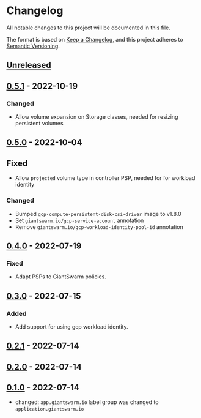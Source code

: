 # Changelog

All notable changes to this project will be documented in this file.

The format is based on [Keep a Changelog](https://keepachangelog.com/en/1.0.0/),
and this project adheres to [Semantic Versioning](https://semver.org/spec/v2.0.0.html).

## [Unreleased]

## [0.5.1] - 2022-10-19

### Changed

- Allow volume expansion on Storage classes, needed for resizing persistent volumes

## [0.5.0] - 2022-10-04

## Fixed

- Allow `projected` volume type in controller PSP, needed for for workload identity

### Changed

- Bumped `gcp-compute-persistent-disk-csi-driver` image to v1.8.0
- Set `giantswarm.io/gcp-service-account` annotation
- Remove `giantswarm.io/gcp-workload-identity-pool-id` annotation


## [0.4.0] - 2022-07-19

### Fixed

- Adapt PSPs to GiantSwarm policies.

## [0.3.0] - 2022-07-15

### Added

- Add support for using gcp workload identity.

## [0.2.1] - 2022-07-14

## [0.2.0] - 2022-07-14

## [0.1.0] - 2022-07-14

- changed: `app.giantswarm.io` label group was changed to `application.giantswarm.io`

[Unreleased]: https://github.com/giantswarm/gcp-compute-persistent-disk-csi-driver-app/compare/v0.5.1...HEAD
[0.5.1]: https://github.com/giantswarm/gcp-compute-persistent-disk-csi-driver-app/compare/v0.5.0...v0.5.1
[0.5.0]: https://github.com/giantswarm/gcp-compute-persistent-disk-csi-driver-app/compare/v0.4.0...v0.5.0
[0.4.0]: https://github.com/giantswarm/gcp-compute-persistent-disk-csi-driver-app/compare/v0.3.0...v0.4.0
[0.3.0]: https://github.com/giantswarm/gcp-compute-persistent-disk-csi-driver-app/compare/v0.2.1...v0.3.0
[0.2.1]: https://github.com/giantswarm/gcp-compute-persistent-disk-csi-driver-app/compare/v0.2.0...v0.2.1
[0.2.0]: https://github.com/giantswarm/gcp-compute-persistent-disk-csi-driver-app/compare/v0.1.0...v0.2.0
[0.1.0]: https://github.com/giantswarm/gcp-compute-persistent-disk-csi-driver-app/releases/tag/v0.1.0
